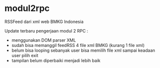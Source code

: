 modul2rpc
=========

RSSFeed dari xml web BMKG Indonesia

Update terbaru pengerjaan modul 2 RPC :
- menggunakan DOM parser XML
- sudah bisa memanggil feedRSS 4 file xml BMKG (kurang 1 file xml)
- belum bisa looping sebanyak user bisa memilih file xml sampai keadaan user pilih exit
- tampilan belum diperbaiki menjadi lebih baik
